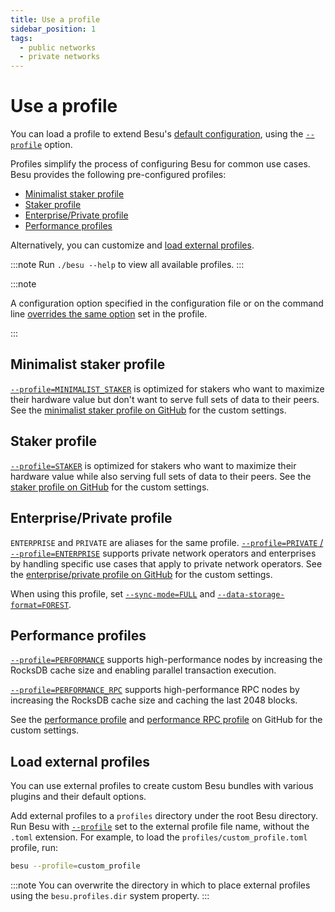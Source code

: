 ```yaml
---
title: Use a profile 
sidebar_position: 1
tags:
  - public networks
  - private networks
---
```


# Use a profile 

You can load a profile to extend Besu's [default configuration](index.md#default-configuration), using the [`--profile`](../../reference/cli/options.md#profile) option.

Profiles simplify the process of configuring Besu for common use cases. Besu provides the following pre-configured profiles:

- [Minimalist staker profile](#minimalist-staker-profile)
- [Staker profile](#staker-profile)
- [Enterprise/Private profile](#enterpriseprivate-profile)
- [Performance profiles](#performance-profiles)

Alternatively, you can customize and [load external profiles](#load-external-profiles).

:::note
Run `./besu --help` to view all available profiles.
:::

:::note

A configuration option specified in the configuration file or on the command line 
[overrides the same option](index.md#configuration-order-of-precedence) set in the profile.

:::

## Minimalist staker profile

[`--profile=MINIMALIST_STAKER`](../../reference/cli/options.md#profile) is optimized for stakers who 
want to maximize their hardware value but don't want to serve full sets of data to their peers. See the
[minimalist staker profile on GitHub](https://github.com/hyperledger/besu/blob/main/config/src/main/resources/profiles/minimalist-staker.toml)
for the custom settings.

## Staker profile

[`--profile=STAKER`](../../reference/cli/options.md#profile) is optimized for stakers who want to 
maximize their hardware value while also serving full sets of data to their peers. See the
[staker profile on GitHub](https://github.com/hyperledger/besu/blob/main/config/src/main/resources/profiles/staker.toml)
for the custom settings.

## Enterprise/Private profile

`ENTERPRISE` and `PRIVATE` are aliases for the same profile. [`--profile=PRIVATE` / `--profile=ENTERPRISE`](../../reference/cli/options.md#profile) 
supports private network operators and enterprises by handling specific use cases that apply to 
private network operators. See the [enterprise/private profile on 
GitHub](https://github.com/hyperledger/besu/blob/main/config/src/main/resources/profiles/enterprise-private.toml)
for the custom settings.

When using this profile, set [`--sync-mode=FULL`](../../reference/cli/options.md#sync-mode) 
and [`--data-storage-format=FOREST`](../../reference/cli/options.md#data-storage-format).

## Performance profiles

[`--profile=PERFORMANCE`](../../reference/cli/options.md#profile) supports high-performance nodes by
increasing the RocksDB cache size and enabling parallel transaction execution.

[`--profile=PERFORMANCE_RPC`](../../reference/cli/options.md#profile) supports high-performance RPC nodes by
increasing the RocksDB cache size and caching the last 2048 blocks.

See the [performance profile](https://github.com/hyperledger/besu/blob/main/config/src/main/resources/profiles/performance.toml)
and [performance RPC profile](https://github.com/hyperledger/besu/blob/main/config/src/main/resources/profiles/performance-rpc.toml)
on GitHub for the custom settings.

## Load external profiles

You can use external profiles to create custom Besu bundles with various plugins and their default options.

Add external profiles to a `profiles` directory under the root Besu directory.
Run Besu with [`--profile`](../../reference/cli/options.md#profile) set to the external profile
file name, without the `.toml` extension.
For example, to load the `profiles/custom_profile.toml` profile, run:

```bash
besu --profile=custom_profile
```

:::note
You can overwrite the directory in which to place external profiles using the `besu.profiles.dir`
system property.
:::

